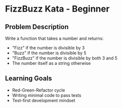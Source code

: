 # FizzBuzz Kata - Beginner

## Problem Description

Write a function that takes a number and returns:
- "Fizz" if the number is divisible by 3
- "Buzz" if the number is divisible by 5  
- "FizzBuzz" if the number is divisible by both 3 and 5
- The number itself as a string otherwise

## Learning Goals

- Red-Green-Refactor cycle
- Writing minimal code to pass tests
- Test-first development mindset
